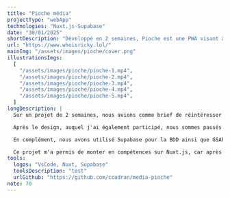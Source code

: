 ```yaml
---
title: "Pioche média"
projectType: "webApp"
technologies: "Nuxt.js-Supabase"
date: "30/01/2025"
shortDescription: "Développé en 2 semaines, Pioche est une PWA visant à reconnecter les jeunes à l'actualité grâce à un système de swipe intuitif. J'ai participé au design et développé l'application avec Nuxt.js et Supabase."
url: "https://www.whoisricky.lol/"
mainImg: "/assets/images/pioche/cover.png"
illustrationsImgs:
  [
    "/assets/images/pioche/pioche-1.mp4",
    "/assets/images/pioche/pioche-2.mp4",
    "/assets/images/pioche/pioche-3.mp4",
    "/assets/images/pioche/pioche-4.mp4",
    "/assets/images/pioche/pioche-5.mp4",
  ]
longDescription: |
  Sur un projet de 2 semaines, nous avions comme brief de réintéresser les jeunes à l'actualité. Nous sommes donc partis sur l'idée de créer une PWA dans laquelle les utilisateurs peuvent choisir, avec une fonctionnalité de swipe, les actualités qu'ils liront ou non.

  Après le design, auquel j'ai également participé, nous sommes passés au développement. Nous avons choisi Nuxt.js, notamment pour sa gestion des Stores, qui permet de manipuler des données globalement sans avoir à les passer en props des composants.

  En complément, nous avons utilisé Supabase pour la BDD ainsi que GSAP pour les animations complexes.

  Ce projet m'a permis de monter en compétences sur Nuxt.js, car après l'avoir utilisé en entreprise, c'était la première fois que je l'exploitais du début à la fin d'un projet, ce qui m'a permis de découvrir de nombreuses fonctionnalités.
tools:
  logos: "VsCode, Nuxt, Supabase"
  toolsDescription: "test"
  urlGithub: "https://github.com/ccadran/media-pioche"
note: 70
---
```

